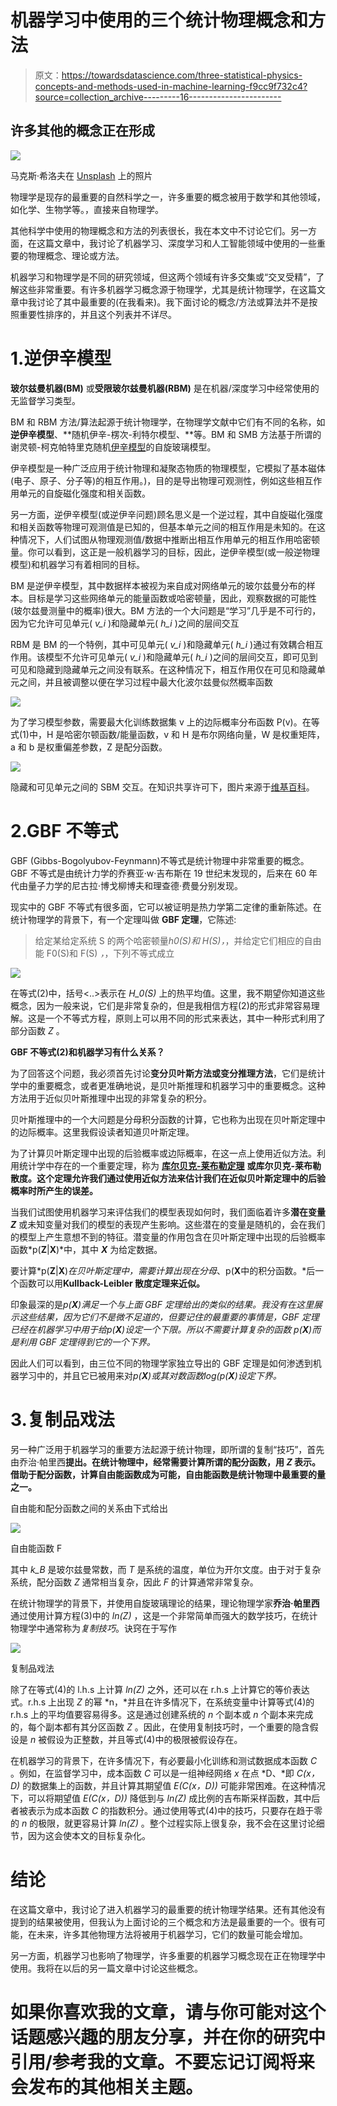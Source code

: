 # 机器学习中使用的三个统计物理概念和方法

> 原文：<https://towardsdatascience.com/three-statistical-physics-concepts-and-methods-used-in-machine-learning-f9cc9f732c4?source=collection_archive---------16----------------------->

## 许多其他的概念正在形成

![](img/2e75b88d9c10fbde8ed110632ab9379f.png)

马克斯·希洛夫在 [Unsplash](https://unsplash.com/s/photos/physics?utm_source=unsplash&utm_medium=referral&utm_content=creditCopyText) 上的照片

物理学是现存的最重要的自然科学之一，许多重要的概念被用于数学和其他领域，如化学、生物学等。，直接来自物理学。

其他科学中使用的物理概念和方法的列表很长，我在本文中不讨论它们。另一方面，在这篇文章中，我讨论了机器学习、深度学习和人工智能领域中使用的一些重要的物理概念、理论或方法。

机器学习和物理学是不同的研究领域，但这两个领域有许多交集或“交叉受精”，了解这些非常重要。有许多机器学习概念源于物理学，尤其是统计物理学，在这篇文章中我讨论了其中最重要的(在我看来)。我下面讨论的概念/方法或算法并不是按照重要性排序的，并且这个列表并不详尽。

# 1.逆伊辛模型

**玻尔兹曼机器(BM)** 或**受限玻尔兹曼机器(RBM)** 是在机器/深度学习中经常使用的无监督学习类型。

BM 和 RBM 方法/算法起源于统计物理学，在物理学文献中它们有不同的名称，如**逆伊辛模型**、**随机伊辛-楞次-利特尔模型、**等。BM 和 SMB 方法基于所谓的谢灵顿-柯克帕特里克随机[伊辛模型](https://en.wikipedia.org/wiki/Ising_Model)的自旋玻璃模型。

伊辛模型是一种广泛应用于统计物理和凝聚态物质的物理模型，它模拟了基本磁体(电子、原子、分子等)的相互作用。)，目的是导出物理可观测性，例如这些相互作用单元的自旋磁化强度和相关函数。

另一方面，逆伊辛模型(或逆伊辛问题)顾名思义是一个逆过程，其中自旋磁化强度和相关函数等物理可观测值是已知的，但基本单元之间的相互作用是未知的。在这种情况下，人们试图从物理观测值/数据中推断出相互作用单元的相互作用哈密顿量。你可以看到，这正是一般机器学习的目标，因此，逆伊辛模型(或一般逆物理模型)和机器学习有着相同的目标。

BM 是逆伊辛模型，其中数据样本被视为来自成对网络单元的玻尔兹曼分布的样本。目标是学习这些网络单元的能量函数或哈密顿量，因此，观察数据的可能性(玻尔兹曼测量中的概率)很大。BM 方法的一个大问题是“学习”几乎是不可行的，因为它允许可见单元( *v_i* )和隐藏单元( *h_i* )之间的层间交互

RBM 是 BM 的一个特例，其中可见单元( *v_i* )和隐藏单元( *h_i* )通过有效耦合相互作用。该模型不允许可见单元( *v_i* )和隐藏单元( *h_i* )之间的层间交互，即可见到可见和隐藏到隐藏单元之间没有联系。在这种情况下，相互作用仅在可见和隐藏单元之间，并且被调整以便在学习过程中最大化波尔兹曼似然概率函数

![](img/7ab1bf13e6c27053b04036c1a8faab07.png)

为了学习模型参数，需要最大化训练数据集 v 上的边际概率分布函数 P(v)。在等式(1)中，H 是哈密尔顿函数/能量函数，v 和 H 是布尔网络向量，W 是权重矩阵，a 和 b 是权重偏差参数，Z 是配分函数。

![](img/2c6cedf985c61a1f31cbc0ae220de8e7.png)

隐藏和可见单元之间的 SBM 交互。在知识共享许可下，图片来源于[维基百科](https://en.wikipedia.org/wiki/Restricted_Boltzmann_machine#/media/File:Restricted_Boltzmann_machine.svg)。

# 2.GBF 不等式

GBF (Gibbs-Bogolyubov-Feynmann)不等式是统计物理中非常重要的概念。GBF 不等式是由统计力学的乔赛亚·w·吉布斯在 19 世纪末发现的，后来在 60 年代由量子力学的尼古拉·博戈柳博夫和理查德·费曼分别发现。

现实中的 GBF 不等式有很多面，它可以被证明是热力学第二定律的重新陈述。在统计物理学的背景下，有一个定理叫做 **GBF 定理**，它陈述:

> 给定某给定系统 S 的两个哈密顿量*h0(S)*和 H(S)*，*，并给定它们相应的自由能 F0(S)和 F(S) *，*，下列不等式成立

![](img/93445619f3f73cccd958fcefd465d836.png)

在等式(2)中，括号<..>表示在 *H_0(S)* 上的热平均值。这里，我不期望你知道这些概念，因为一般来说，它们是非常复杂的，但是我相信方程(2)的形式非常容易理解。这是一个不等式方程，原则上可以用不同的形式来表达，其中一种形式利用了部分函数 *Z* 。

**GBF 不等式(2)和机器学习有什么关系？**

为了回答这个问题，我必须首先讨论**变分贝叶斯方法或变分推理方法**，它们是统计学中的重要概念，或者更准确地说，是贝叶斯推理和机器学习中的重要概念。这种方法用于近似贝叶斯推理中出现的非常复杂的积分。

贝叶斯推理中的一个大问题是分母积分函数的计算，它也称为出现在贝叶斯定理中的边际概率。这里我假设读者知道贝叶斯定理。

为了计算贝叶斯定理中出现的后验概率或边际概率，在这一点上使用近似方法。利用统计学中存在的一个重要定理，称为 [**库尔贝克-莱布勒定理**](https://en.wikipedia.org/wiki/Kullback–Leibler_divergence) **或库尔贝克-莱布勒散度。这个定理允许我们通过使用近似方法来估计我们在近似贝叶斯定理中的后验概率时所产生的误差。**

当我们试图使用机器学习来评估我们的模型表现如何时，我们面临着许多**潜在变量 *Z*** 或未知变量对我们的模型的表现产生影响。这些潜在的变量是随机的，会在我们的模型上产生意想不到的特征。潜变量的作用包含在贝叶斯定理中出现的后验概率函数*p(****Z****|****X****)*中，其中 ***X*** 为给定数据。

要计算*p(****Z****|****X****)*在贝叶斯定理中，需要计算出现在分母*、p(****X****中的积分函数。*后一个函数可以用**Kullback-Leibler 散度定理来近似。**

印象最深的是*p(****X****)*满足一个与上面 GBF 定理给出的类似的结果。我没有在这里展示这些结果，因为它们不是微不足道的，但要记住的最重要的事情是，GBF 定理已经在机器学习中用于给*p(****X****)设定一个下限。所以不需要计算复杂的函数 p(****X****)而是利用 GBF 定理得到它的一个下界。*

因此人们可以看到，由三位不同的物理学家独立导出的 GBF 定理是如何渗透到机器学习中的，并且它已被用来对*p(****X****)*或其对数函数*log(p(****X****)设定下界。*

# 3.复制品戏法

另一种广泛用于机器学习的重要方法起源于统计物理，即所谓的复制“技巧”，首先由乔治·帕里西**提出。在统计物理中，经常需要计算所谓的配分函数，用 *Z* 表示。借助于配分函数，计算自由能函数成为可能，自由能函数是统计物理中最重要的量之一。**

自由能和配分函数之间的关系由下式给出

![](img/c1c86af56b351be41a58b804cc804ad9.png)

自由能函数 F

其中 *k_B* 是玻尔兹曼常数，而 *T* 是系统的温度，单位为开尔文度。由于对于复杂系统，配分函数 *Z* 通常相当复杂，因此 *F* 的计算通常非常复杂。

在统计物理学的背景下，并使用自旋玻璃理论的结果，理论物理学家**乔治·帕里西**通过使用计算方程(3)中的 *ln(Z)* ，这是一个非常简单而强大的数学技巧，在统计物理学中通常称为*复制技巧*。诀窍在于写作

![](img/3316b93e4f2111404b31dca10d8fb8b5.png)

复制品戏法

除了在等式(4)的 l.h.s 上计算 *ln(Z)* 之外，还可以在 r.h.s 上计算它的等价表达式。r.h.s 上出现 *Z* 的幂 *n，*并且在许多情况下，在系统变量中计算等式(4)的 r.h.s 上的平均值要容易得多。这是通过创建系统的 *n* 个副本或 *n* 个副本来完成的，每个副本都有其分区函数 *Z* 。因此，在使用复制技巧时，一个重要的隐含假设是 *n* 被假设为正整数，并且等式(4)中的极限被假设存在。

在机器学习的背景下，在许多情况下，有必要最小化训练和测试数据成本函数 *C* 。例如，在监督学习中，成本函数 *C* 可以是一组神经网络 *x* 在点 *D、*即 *C(x，D)* 的数据集上的函数，并且计算其期望值 *E(C(x，D))* 可能非常困难。在这种情况下，可以将期望值 *E(C(x，D))* 降低到与 *ln(Z)* 成比例的吉布斯采样函数，其中后者被表示为成本函数 *C* 的指数积分。通过使用等式(4)中的技巧，只要存在趋于零的 *n* 的极限，就更容易计算 *ln(Z)* 。整个过程实际上很复杂，我不会在这里讨论细节，因为这会使本文的目标复杂化。

# 结论

在这篇文章中，我讨论了进入机器学习的最重要的统计物理学结果。还有其他没有提到的结果被使用，但我认为上面讨论的三个概念和方法是最重要的一个。很有可能，在未来，许多其他物理方法将被用于机器学习，它们的数量可能会增加。

另一方面，机器学习也影响了物理学，许多重要的机器学习概念现在正在物理学中使用。我将在以后的另一篇文章中讨论这些概念。

# 如果你喜欢我的文章，请与你可能对这个话题感兴趣的朋友分享，并在你的研究中引用/参考我的文章。不要忘记订阅将来会发布的其他相关主题。